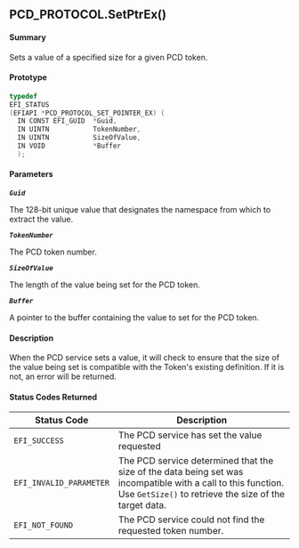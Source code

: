 <!--- @file
  PCD_PROTOCOL.SetPtrEx()

  Copyright (c) 2009-2017, Intel Corporation. All rights reserved.<BR>

  Redistribution and use in source (original document form) and 'compiled'
  forms (converted to PDF, epub, HTML and other formats) with or without
  modification, are permitted provided that the following conditions are met:

  1) Redistributions of source code (original document form) must retain the
     above copyright notice, this list of conditions and the following
     disclaimer as the first lines of this file unmodified.

  2) Redistributions in compiled form (transformed to other DTDs, converted to
     PDF, epub, HTML and other formats) must reproduce the above copyright
     notice, this list of conditions and the following disclaimer in the
     documentation and/or other materials provided with the distribution.

  THIS DOCUMENTATION IS PROVIDED BY TIANOCORE PROJECT "AS IS" AND ANY EXPRESS OR
  IMPLIED WARRANTIES, INCLUDING, BUT NOT LIMITED TO, THE IMPLIED WARRANTIES OF
  MERCHANTABILITY AND FITNESS FOR A PARTICULAR PURPOSE ARE DISCLAIMED. IN NO
  EVENT SHALL TIANOCORE PROJECT  BE LIABLE FOR ANY DIRECT, INDIRECT, INCIDENTAL,
  SPECIAL, EXEMPLARY, OR CONSEQUENTIAL DAMAGES (INCLUDING, BUT NOT LIMITED TO,
  PROCUREMENT OF SUBSTITUTE GOODS OR SERVICES; LOSS OF USE, DATA, OR PROFITS;
  OR BUSINESS INTERRUPTION) HOWEVER CAUSED AND ON ANY THEORY OF LIABILITY,
  WHETHER IN CONTRACT, STRICT LIABILITY, OR TORT (INCLUDING NEGLIGENCE OR
  OTHERWISE) ARISING IN ANY WAY OUT OF THE USE OF THIS DOCUMENTATION, EVEN IF
  ADVISED OF THE POSSIBILITY OF SUCH DAMAGE.

-->

## PCD_PROTOCOL.SetPtrEx()

#### Summary

Sets a value of a specified size for a given PCD token.

#### Prototype

```c
typedef
EFI_STATUS
(EFIAPI *PCD_PROTOCOL_SET_POINTER_EX) (
  IN CONST EFI_GUID  *Guid,
  IN UINTN           TokenNumber,
  IN UINTN           SizeOfValue,
  IN VOID            *Buffer
  );
```

#### Parameters

**_`Guid`_**

The 128-bit unique value that designates the namespace from which to extract
the value.

**_`TokenNumber`_**

The PCD token number.

**_`SizeOfValue`_**

The length of the value being set for the PCD token.

**_`Buffer`_**

A pointer to the buffer containing the value to set for the PCD token.

#### Description

When the PCD service sets a value, it will check to ensure that the size of the
value being set is compatible with the Token's existing definition. If it is
not, an error will be returned.

#### Status Codes Returned

| Status Code             | Description                                                                                                                                                            |
| ----------------------- | ---------------------------------------------------------------------------------------------------------------------------------------------------------------------- |
| `EFI_SUCCESS`           | The PCD service has set the value requested                                                                                                                            |
| `EFI_INVALID_PARAMETER` | The PCD service determined that the size of the data being set was incompatible with a call to this function. Use `GetSize()` to retrieve the size of the target data. |
| `EFI_NOT_FOUND`         | The PCD service could not find the requested token number.                                                                                                             |
